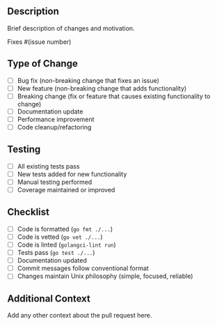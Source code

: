 ## Description

Brief description of changes and motivation.

Fixes #(issue number)

## Type of Change

- [ ] Bug fix (non-breaking change that fixes an issue)
- [ ] New feature (non-breaking change that adds functionality)
- [ ] Breaking change (fix or feature that causes existing functionality to change)
- [ ] Documentation update
- [ ] Performance improvement
- [ ] Code cleanup/refactoring

## Testing

- [ ] All existing tests pass
- [ ] New tests added for new functionality
- [ ] Manual testing performed
- [ ] Coverage maintained or improved

## Checklist

- [ ] Code is formatted (`go fmt ./...`)
- [ ] Code is vetted (`go vet ./...`)
- [ ] Code is linted (`golangci-lint run`)
- [ ] Tests pass (`go test ./...`)
- [ ] Documentation updated
- [ ] Commit messages follow conventional format
- [ ] Changes maintain Unix philosophy (simple, focused, reliable)

## Additional Context

Add any other context about the pull request here.
